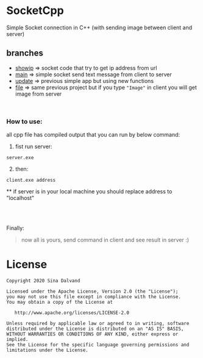 # SocketCpp
Simple Socket connection in C++ (with sending image between client and server)

## branches
* [showip](https://github.com/sinadalvand/SocketCpp/tree/base) => socket code that try to get ip address from url
* [main](https://github.com/sinadalvand/SocketCpp/tree/file)   => simple socket send text message from client to server
* [update](https://github.com/sinadalvand/SocketCpp/tree/showip) => previous simple app but using new functions
* [file](https://github.com/sinadalvand/SocketCpp/tree/update)   => same previous project but if you type ``"Image"`` in client you will get image from server

</br>

### How to use:
all cpp file has compiled output that you can run by below command:

1. fist run server:

```
server.exe
```

2. then:

```
client.exe address
```

** if server is in your local machine you should replace address to "localhost"

</br>
</br>

Finally:

> now all is yours, send command in client and see result in server :)



# License

    Copyright 2020 Sina Dalvand

    Licensed under the Apache License, Version 2.0 (the "License");
    you may not use this file except in compliance with the License.
    You may obtain a copy of the License at

       http://www.apache.org/licenses/LICENSE-2.0

    Unless required by applicable law or agreed to in writing, software
    distributed under the License is distributed on an "AS IS" BASIS,
    WITHOUT WARRANTIES OR CONDITIONS OF ANY KIND, either express or implied.
    See the License for the specific language governing permissions and
    limitations under the License.

